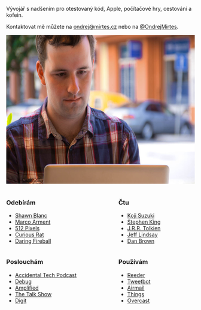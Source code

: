 Vývojář s nadšením pro otestovaný kód, Apple, počítačové hry, cestování a kofein.

Kontaktovat mě můžete na <ondrej@mirtes.cz> nebo na [@OndrejMirtes](https://twitter.com/OndrejMirtes).

<p class="about-photo">
	<img src="/images/about-foto.jpg" width="592" height="397" />
</p>

<div style="float: left; width: 300px;">

### Odebírám

- [Shawn Blanc](http://shawnblanc.net/)
- [Marco Arment](http://www.marco.org/)
- [512 Pixels](http://512pixels.net/)
- [Curious Rat](http://curiousrat.com/)
- [Daring Fireball](http://daringfireball.net/)

</div>

<div style="float: left;">

### Čtu

- [Koji Suzuki](http://www.amazon.com/s/ref=nb_sb_noss_1?url=search-alias%3Dstripbooks&field-keywords=Koji+Suzuki)
- [Stephen King](http://www.amazon.com/s/ref=nb_sb_noss_1?url=search-alias%3Dstripbooks&field-keywords=Stephen+King)
- [J.R.R. Tolkien](http://www.amazon.com/s/ref=nb_sb_noss_1?url=search-alias%3Dstripbooks&field-keywords=J.R.R.+Tolkien)
- [Jeff Lindsay](http://www.amazon.com/s/ref=nb_sb_noss_1?url=search-alias%3Dstripbooks&field-keywords=Jeff+Lindsay)
- [Dan Brown](http://www.amazon.com/s/ref=nb_sb_noss_1?url=search-alias%3Dstripbooks&field-keywords=Dan+Brown)

</div>

<div style="float: left; width: 300px; clear: both;">

### Poslouchám

- [Accidental Tech Podcast](http://atp.fm/)
- [Debug](http://www.imore.com/tag/debug)
- [Amplified](http://5by5.tv/amplified)
- [The Talk Show](http://muleradio.net/thetalkshow/)
- [Digit](http://www.digit.cz/)

</div>

<div style="float: left;">

### Používám

- [Reeder](http://reederapp.com/)
- [Tweetbot](http://tapbots.com/software/tweetbot/)
- [Airmail](http://airmailapp.com/)
- [Things](http://culturedcode.com/things/)
- [Overcast](https://overcast.fm/)

</div>